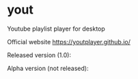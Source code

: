 # yout
Youtube playlist player for desktop

Official website
https://youtplayer.github.io/

Released version (1.0):
<img src="http://i.giphy.com/BL9AuNufoqDiU.gif" alt="" />

Alpha version (not released):
<img src="http://i.giphy.com/Y048QyUw5ebNm.gif" alt="" />
<img src="http://i.giphy.com/n0xMLIWT1HC4o.gif" alt="" />
